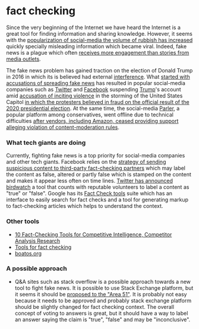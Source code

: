 # fact checking

Since the very beginning of the Internet we have heard the Internet is a great tool for finding information and sharing knowledge. However, it seems with the [popularization of social-media the volume of rubbish has increased](https://en.wikipedia.org/wiki/Fake_news) quickly specially misleading information which became viral. Indeed, fake news is a plague which often [receives more engagement than stories from media outlets](https://en.wikipedia.org/wiki/Fake_news#cite_note-19). 

The fake news problem has gained traction on the election of Donald Trump in 2016 in which its is believed had external [interference](https://en.wikipedia.org/wiki/Russian_interference_in_the_2016_United_States_elections). What [started with accusations of spreading fake news](https://en.wikipedia.org/wiki/2016_United_States_presidential_election) has resulted in popular social-media companies such as [Twitter](https://blog.twitter.com/en_us/topics/company/2020/suspension.html) and [Facebook](https://www.nytimes.com/2021/01/07/technology/facebook-trump-ban.html) suspending [Trump](https://en.wikipedia.org/wiki/Donald_Trump)'s account amid [accusation of inciting violence](https://www.wsj.com/articles/president-trump-to-regain-ability-to-tweet-from-his-personal-twitter-account-11610032898) in the storming of the United States Capitol [in which the protesters believed in fraud on the official result of the 2020 presidential election](https://en.wikipedia.org/wiki/2021_storming_of_the_United_States_Capitol). At the same time, the social-media [Parler](https://en.wikipedia.org/wiki/Parler), a popular platform among conservatives, went offline due to technical difficulties [after vendors, including Amazon, ceased providing support alleging violation of content-moderation rules](https://www.wsj.com/articles/why-was-parler-shut-down-heres-why-the-social-network-is-offline-11610478890#:~:text=Parler%20went%20offline%20after%20several,violated%20their%20content%2Dmoderation%20rules.).

### What tech giants are doing

Currently, fighting fake news is a top priority for social-media companies and other tech giants. Facebook relies on the [strategy of sending suspicious content to third-party fact-checking partners](https://www.facebook.com/business/help/2593586717571940?id=673052479947730) which may label the content as false, altered or partly false which is stamped on the content and makes it appear less often on time lines. [Twitter has announced birdwatch](https://blog.twitter.com/en_us/topics/product/2021/introducing-birdwatch-a-community-based-approach-to-misinformation.html) a tool that counts with reputable volunteers to label a content as "true" or "false". Google has its [Fact Check tools](https://toolbox.google.com/factcheck/about) suite which has an interface to easily search for fact checks and a tool for generating markup to fact-checking articles which helps to understand the context.

### Other tools

* [10 Fact-Checking Tools for Competitive Intelligence, Competitor Analysis Research](https://archintel.com/competitive-intelligence-news/10-fact-checking-tools-for-competitive-intelligence-competitor-analysis-research/)
* [Tools for fact checking](https://newsreel.pte.hu/glossary/tools_fact_checking)
* [boatos.org](https://www.boatos.org/)

### A possible approach

* Q&A sites such as stack overflow is a possible approach towards a new tool to fight fake news. It is possible to use Stack Exchange platform, but it seems it should be [proposed to the "Area 51"](https://area51.stackexchange.com/faq). It is probably not easy because it needs to be approved and probably stack exchange platform should be slightly changed for fact checking context. The overall concept of voting to answers is great, but it should have a way to label an answer saying the claim is "true", "false" and may be "inconclusive".



